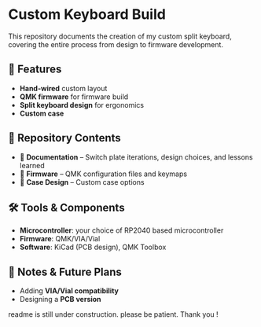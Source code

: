 # Custom Keyboard Build  

This repository documents the creation of my custom split keyboard, covering the entire process from design to firmware development.  

## 🔧 Features  
- **Hand-wired** custom layout  
- **QMK firmware** for firmware build  
- **Split keyboard design** for ergonomics  
- **Custom case**  

## 📂 Repository Contents  
- 📝 **Documentation** – Switch plate iterations, design choices, and lessons learned
- 🔧 **Firmware** – QMK configuration files and keymaps  
- 🎨 **Case Design** – Custom case options  

## 🛠 Tools & Components  
- **Microcontroller**: your choice of RP2040 based microcontroller  
- **Firmware**: QMK/VIA/Vial  
- **Software**: KiCad (PCB design), QMK Toolbox  

## 📝 Notes & Future Plans  
- Adding **VIA/Vial compatibility**  
- Designing a **PCB version**  

readme is still under construction. please be patient. Thank you !
